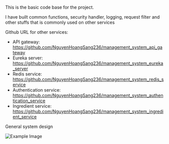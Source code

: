 This is the basic code base for the project. 

I have built common functions, security handler, logging, request filter and other stuffs that is commonly used on other services

Github URL for other services: 
- API gateway: https://github.com/NguyenHoangSang236/management_system_api_gateway
- Eureka server: https://github.com/NguyenHoangSang236/management_system_eureka_server
- Redis service: https://github.com/NguyenHoangSang236/management_system_redis_service
- Authentication service: https://github.com/NguyenHoangSang236/management_system_authentication_service
- Ingredient service: https://github.com/NguyenHoangSang236/management_system_ingredient_service

General system design

![Example Image](https://drive.google.com/uc?id=1IFjPfe3EmtF-NTx6Mx6NHYWe4s1NU3vr)
